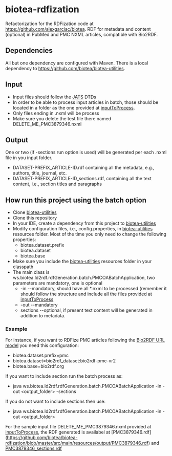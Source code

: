 # biotea-rdfization
Refactorization for the RDFization code at https://github.com/alexgarciac/biotea.
RDF for metadata and content (optional) in PubMed and PMC NXML articles, compatible with Bio2RDF.

## Dependencies
All but one dependency are configured with Maven. There is a local dependency to https://github.com/biotea/biotea-utilities.

## Input
* Input files should follow the [JATS](https://jats.nlm.nih.gov/) DTDs
* In order to be able to process input articles in batch, those should be located in a folder as the one provided at [inputToProcess](https://github.com/biotea/biotea-rdfization/tree/master/src/main/resources/inputToProcess).
* Only files ending in .nxml will be process
* Make sure you delete the test file there named DELETE_ME_PMC3879346.nxml

## Output
One or two (if -sections run option is used) will be generated per each .nxml file in you input folder.
* DATASET-PREFIX_ARTICLE-ID.rdf containing all the metadata, e.g., authors, title, journal, etc.
* DATASET-PREFIX_ARTICLE-ID_sections.rdf, containing all the text content, i.e., section titles and paragraphs

## How run this project using the batch option
* Clone [biotea-utilities](https://github.com/biotea/biotea-utilities)
* Clone this repository
* In your IDE, create a dependency from this project to [biotea-utilities](https://github.com/biotea/biotea-utilities)
* Modify configuration files, i.e., config.properties, in [biotea-utilities](https://github.com/biotea/biotea-utilities) resources folder. Most of the time you only need to change the following properties:
  * biotea.dataset.prefix
  * biotea.dataset
  * biotea.base
* Make sure you include the [biotea-utilities](https://github.com/biotea/biotea-utilities) resources folder in your classpath
* The main class is ws.biotea.ld2rdf.rdfGeneration.batch.PMCOABatchApplication, two parameters are mandatory, one is optional
  * -in <input-dir> --mandatory, should have all *.nxml to be processed (remember it should follow the structure and include all the files provided at [inputToProcess](https://github.com/biotea/biotea-rdfization/tree/master/src/main/resources/inputToProcess)
  * -out <output-dir> --mandatory
  * sections --optional, if present text content will be generated in addition to metadata.

### Example
For instance, if you want to RDFize PMC articles following the [Bio2RDF URL model](https://github.com/bio2rdf/bio2rdf-scripts/wiki/RDFization-Guide) you need this configuration:
* biotea.dataset.prefix=pmc
* biotea.dataset=bio2rdf_dataset:bio2rdf-pmc-vr2
* biotea.base=bio2rdf.org


If you want to include section run the batch process as:
* java ws.biotea.ld2rdf.rdfGeneration.batch.PMCOABatchApplication -in <inputToProcess> -out <output_folder> -sections


If you do not want to include sections then use:
* java ws.biotea.ld2rdf.rdfGeneration.batch.PMCOABatchApplication -in <inputToProcess> -out <output_folder>


For the sample input file DELETE_ME_PMC3879346.nxml provided at [inputToProcess](https://github.com/biotea/biotea-rdfization/tree/master/src/main/resources/inputToProcess), the RDF generated is availabel at [PMC3879346.rdf]
(https://github.com/biotea/biotea-rdfization/blob/master/src/main/resources/output/PMC3879346.rdf) and [PMC3879346_sections.rdf
](https://github.com/biotea/biotea-rdfization/blob/master/src/main/resources/output/PMC3879346_sections.rdf)
